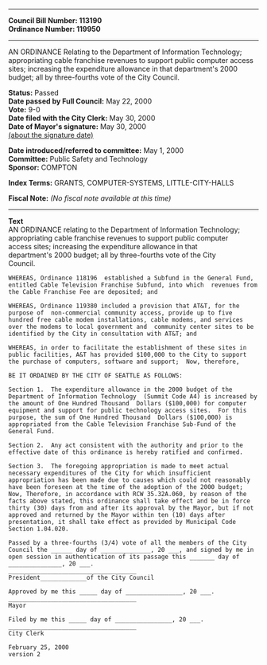 * * * * *  
  
**Council Bill Number: [](#h0)[](#h2)113190**   
**Ordinance Number: 119950**  
  
* * * * *  
  
AN ORDINANCE Relating to the Department of Information Technology; appropriating cable franchise revenues to support public computer access sites; increasing the expenditure allowance in that department's 2000 budget; all by three-fourths vote of the City Council.  
  
**Status:** Passed   
**Date passed by Full Council:** May 22, 2000   
**Vote:** 9-0   
**Date filed with the City Clerk:** May 30, 2000   
**Date of Mayor's signature:** May 30, 2000   
[(about the signature date)](/~public/approvaldate.htm)   
  
  
**Date introduced/referred to committee:** May 1, 2000   
**Committee:** Public Safety and Technology   
**Sponsor:** COMPTON   
  
**Index Terms:** GRANTS, COMPUTER-SYSTEMS, LITTLE-CITY-HALLS  
  
**Fiscal Note:** *(No fiscal note available at this time)*  
  
* * * * *  
  
**Text**  
    AN ORDINANCE relating to the Department of Information  Technology;  
    appropriating cable franchise revenues to support public computer  
    access sites; increasing the expenditure allowance in that  
    department's 2000 budget; all by three-fourths vote of the City  
    Council.  
  
    WHEREAS, Ordinance 118196  established a Subfund in the General Fund,  
    entitled Cable Television Franchise Subfund, into which  revenues from  
    the Cable Franchise Fee are deposited; and  
  
    WHEREAS, Ordinance 119380 included a provision that AT&T, for the  
    purpose of  non-commercial community access, provide up to five  
    hundred free cable modem installations, cable modems, and services  
    over the modems to local government and  community center sites to be  
    identified by the City in consultation with AT&T; and  
  
    WHEREAS, in order to facilitate the establishment of these sites in  
    public facilities, A&T has provided $100,000 to the City to support  
    the purchase of computers, software and support;  Now, therefore,  
  
    BE IT ORDAINED BY THE CITY OF SEATTLE AS FOLLOWS:  
  
    Section 1.  The expenditure allowance in the 2000 budget of the  
    Department of Information Technology  (Summit Code A4) is increased by  
    the amount of One Hundred Thousand  Dollars ($100,000) for computer  
    equipment and support for public technology access sites.  For this  
    purpose, the sum of One Hundred Thousand  Dollars ($100,000) is  
    appropriated from the Cable Television Franchise Sub-Fund of the  
    General Fund.  
  
    Section 2.  Any act consistent with the authority and prior to the  
    effective date of this ordinance is hereby ratified and confirmed.  
  
    Section 3.  The foregoing appropriation is made to meet actual  
    necessary expenditures of the City for which insufficient  
    appropriation has been made due to causes which could not reasonably  
    have been foreseen at the time of the adoption of the 2000 budget;  
    Now, Therefore, in accordance with RCW 35.32A.060, by reason of the  
    facts above stated, this ordinance shall take effect and be in force  
    thirty (30) days from and after its approval by the Mayor, but if not  
    approved and returned by the Mayor within ten (10) days after  
    presentation, it shall take effect as provided by Municipal Code  
    Section 1.04.020.  
  
    Passed by a three-fourths (3/4) vote of all the members of the City  
    Council the ______ day of ______________, 20 ___, and signed by me in  
    open session in authentication of its passage this _______ day of  
    _______________, 20 ___.  
    ____________________________________  
    President_____________of the City Council  
  
    Approved by me this _____ day of ________________, 20 ___.  
    ____________________________________  
    Mayor  
  
    Filed by me this _____ day of ________________, 20 ___.  
    ____________________________________  
    City Clerk  
  
    February 25, 2000  
    version 2  
